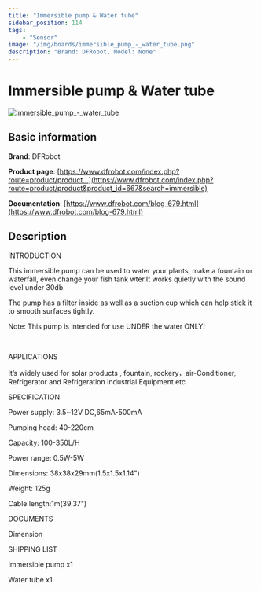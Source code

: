 ```yaml
---
title: "Immersible pump & Water tube"
sidebar_position: 114
tags:
    - "Sensor"
image: "/img/boards/immersible_pump_-_water_tube.png"
description: "Brand: DFRobot, Model: None"
---
```

# Immersible pump & Water tube

![immersible_pump_-_water_tube](/img/boards/immersible_pump_-_water_tube.png)

## Basic information

**Brand**: DFRobot

**Product page**: [https://www.dfrobot.com/index.php?route=product/product...](https://www.dfrobot.com/index.php?route=product/product&product_id=667&search=immersible)

**Documentation**: [https://www.dfrobot.com/blog-679.html](https://www.dfrobot.com/blog-679.html)

## Description

INTRODUCTION

This immersible pump can be used to water your plants, make a fountain or waterfall, even change your fish tank wter\.It works quietly with the sound level under 30db\.

The pump has a filter inside as well as a suction cup which can help stick it to smooth surfaces tightly\.

Note: This pump is intended for use UNDER the water ONLY\!

 

APPLICATIONS

It’s widely used for solar products , fountain, rockery，air\-Conditioner, Refrigerator and Refrigeration Industrial Equipment etc

SPECIFICATION

Power supply: 3\.5~12V DC,65mA\-500mA

Pumping head: 40\-220cm

Capacity: 100\-350L/H

Power range: 0\.5W\-5W

Dimensions: 38x38x29mm\(1\.5x1\.5x1\.14"\)

Weight: 125g

Cable length:1m\(39\.37"\)

DOCUMENTS

Dimension

SHIPPING LIST

Immersible pump x1

Water tube x1

